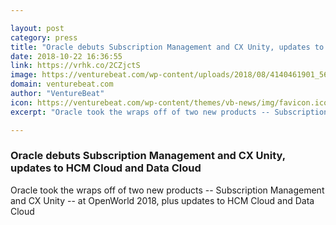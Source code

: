 ```yaml
---

layout: post
category: press
title: "Oracle debuts Subscription Management and CX Unity, updates to HCM Cloud and Data Cloud"
date: 2018-10-22 16:36:55
link: https://vrhk.co/2CZjctS
image: https://venturebeat.com/wp-content/uploads/2018/08/4140461901_56d33e3737_b.jpg?fit=1024%2C683&strip=all
domain: venturebeat.com
author: "VentureBeat"
icon: https://venturebeat.com/wp-content/themes/vb-news/img/favicon.ico
excerpt: "Oracle took the wraps off of two new products -- Subscription Management and CX Unity -- at OpenWorld 2018, plus updates to HCM Cloud and Data Cloud"

---
```


### Oracle debuts Subscription Management and CX Unity, updates to HCM Cloud and Data Cloud

Oracle took the wraps off of two new products -- Subscription Management and CX Unity -- at OpenWorld 2018, plus updates to HCM Cloud and Data Cloud